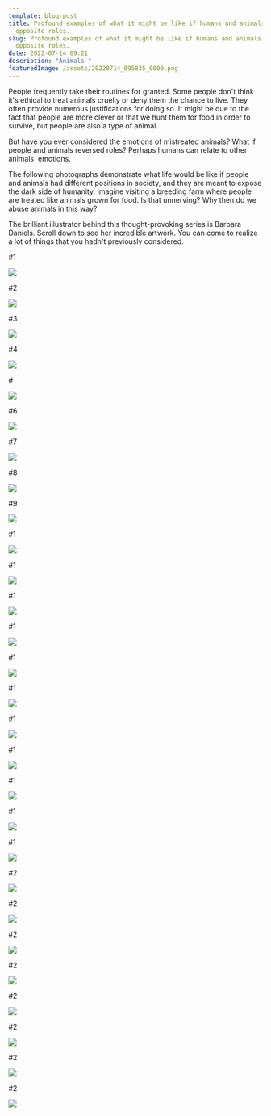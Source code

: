 ```yaml
---
template: blog-post
title: Profound examples of what it might be like if humans and animals played
  opposite roles.
slug: Profound examples of what it might be like if humans and animals played
  opposite roles.
date: 2022-07-14 09:21
description: "Animals "
featuredImage: /assets/20220714_095835_0000.png
---
```

People frequently take their routines for granted. Some people don't think it's ethical to treat animals cruelly or deny them the chance to live. They often provide numerous justifications for doing so. It might be due to the fact that people are more clever or that we hunt them for food in order to survive, but people are also a type of animal.

But have you ever considered the emotions of mistreated animals? What if people and animals reversed roles? Perhaps humans can relate to other animals' emotions.

The following photographs demonstrate what life would be like if people and animals had different positions in society, and they are meant to expose the dark side of humanity. Imagine visiting a breeding farm where people are treated like animals grown for food. Is that unnerving? Why then do we abuse animals in this way?

The brilliant illustrator behind this thought-provoking series is Barbara Daniels. Scroll down to see her incredible artwork. You can come to realize a lot of things that you hadn't previously considered.

\#1

![](/assets/screenshot_20220714-092342_facebook.jpg)

<script async src="https://pagead2.googlesyndication.com/pagead/js/adsbygoogle.js?client=ca-pub-4648723387452672"
     crossorigin="anonymous"></script>

<ins class="adsbygoogle"
     style="display:block; text-align:center;"
     data-ad-layout="in-article"
     data-ad-format="fluid"
     data-ad-client="ca-pub-4648723387452672"
     data-ad-slot="9248327144"></ins>

<script>
     (adsbygoogle = window.adsbygoogle || []).push({});
</script>

\#2

![](/assets/screenshot_20220714-092449_facebook.jpg)

\#3

![](/assets/screenshot_20220714-092500_facebook.jpg)

\#4

![](/assets/screenshot_20220714-092515_facebook.jpg)

\#

![](/assets/screenshot_20220714-092527_facebook.jpg)

\#6

![](/assets/screenshot_20220714-092537_facebook.jpg)

<script async src="https://pagead2.googlesyndication.com/pagead/js/adsbygoogle.js?client=ca-pub-4648723387452672"
     crossorigin="anonymous"></script>

<ins class="adsbygoogle"
     style="display:block; text-align:center;"
     data-ad-layout="in-article"
     data-ad-format="fluid"
     data-ad-client="ca-pub-4648723387452672"
     data-ad-slot="9248327144"></ins>

<script>
     (adsbygoogle = window.adsbygoogle || []).push({});
</script>

\#7

![](/assets/screenshot_20220714-092547_facebook.jpg)

\#8

![](/assets/screenshot_20220714-092556_facebook.jpg)

\#9

![](/assets/screenshot_20220714-092606_facebook.jpg)

\#1

![](/assets/screenshot_20220714-092622_facebook.jpg)

\#1

![](/assets/screenshot_20220714-092632_facebook.jpg)

<script async src="https://pagead2.googlesyndication.com/pagead/js/adsbygoogle.js?client=ca-pub-4648723387452672"
     crossorigin="anonymous"></script>

<ins class="adsbygoogle"
     style="display:block; text-align:center;"
     data-ad-layout="in-article"
     data-ad-format="fluid"
     data-ad-client="ca-pub-4648723387452672"
     data-ad-slot="9248327144"></ins>

<script>
     (adsbygoogle = window.adsbygoogle || []).push({});
</script>

\#1

![](/assets/screenshot_20220714-092641_facebook.jpg)

\#1

![](/assets/screenshot_20220714-092702_facebook.jpg)

\#1

![](/assets/screenshot_20220714-092712_facebook.jpg)

\#1

![](/assets/screenshot_20220714-092733_facebook.jpg)

\#1

![](/assets/screenshot_20220714-092742_facebook.jpg)

\#1

![](/assets/screenshot_20220714-092749_facebook.jpg)

<script async src="https://pagead2.googlesyndication.com/pagead/js/adsbygoogle.js?client=ca-pub-4648723387452672"
     crossorigin="anonymous"></script>

<ins class="adsbygoogle"
     style="display:block; text-align:center;"
     data-ad-layout="in-article"
     data-ad-format="fluid"
     data-ad-client="ca-pub-4648723387452672"
     data-ad-slot="9248327144"></ins>

<script>
     (adsbygoogle = window.adsbygoogle || []).push({});
</script>

\#1

![](/assets/screenshot_20220714-092758_facebook.jpg)

\#1

![](/assets/screenshot_20220714-092806_facebook.jpg)

\#1

![](/assets/screenshot_20220714-092815_facebook.jpg)

\#2

![](/assets/screenshot_20220714-092824_facebook.jpg)

\#2

![](/assets/screenshot_20220714-092832_facebook.jpg)

\#2

![](/assets/screenshot_20220714-092841_facebook.jpg)

<script async src="https://pagead2.googlesyndication.com/pagead/js/adsbygoogle.js?client=ca-pub-4648723387452672"
     crossorigin="anonymous"></script>

<ins class="adsbygoogle"
     style="display:block; text-align:center;"
     data-ad-layout="in-article"
     data-ad-format="fluid"
     data-ad-client="ca-pub-4648723387452672"
     data-ad-slot="9248327144"></ins>

<script>
     (adsbygoogle = window.adsbygoogle || []).push({});
</script>

\#2

![](/assets/screenshot_20220714-092850_facebook.jpg)

\#2

![](/assets/screenshot_20220714-092858_facebook.jpg)

\#2

![](/assets/screenshot_20220714-092907_facebook.jpg)

\#2

![](/assets/screenshot_20220714-092915_facebook.jpg)

\#2

![](/assets/screenshot_20220714-092929_facebook.jpg)